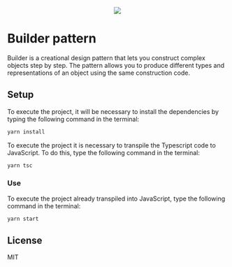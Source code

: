 <p align="center">
  <img src="https://refactoring.guru/images/patterns/cards/builder-mini.png"/>
<p/>

# Builder pattern

Builder is a creational design pattern that lets you construct complex objects step by step. The pattern allows you to produce different types and representations of an object using the same construction code.

## Setup

To execute the project, it will be necessary to install the dependencies by typing the following command in the terminal:

```bash
yarn install
```

To execute the project it is necessary to transpile the Typescript code to JavaScript. To do this, type the following command in the terminal:

```bash
yarn tsc
```

### Use

To execute the project already transpiled into JavaScript, type the following command in the terminal:

```bash
yarn start
```

## License

MIT
